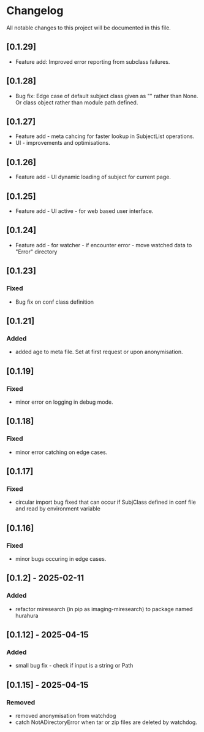 # Changelog

All notable changes to this project will be documented in this file.


## [0.1.29]
- Feature add: Improved error reporting from subclass failures. 

## [0.1.28]
- Bug fix: Edge case of default subject class given as "" rather than None. Or class object rather than module path defined. 

## [0.1.27]
- Feature add - meta cahcing for faster lookup in SubjectList operations. 
- UI - improvements and optimisations. 

## [0.1.26]
- Feature add - UI dynamic loading of subject for current page. 

## [0.1.25]
- Feature add - UI active - for web based user interface.

## [0.1.24]
- Feature add - for watcher - if encounter error - move watched data to "Error" directory

## [0.1.23]
### Fixed
- Bug fix on conf class definition

## [0.1.21]
### Added
- added age to meta file. Set at first request or upon anonymisation.

## [0.1.19]
### Fixed
- minor error on logging in debug mode. 

## [0.1.18]
### Fixed
- minor error catching on edge cases. 

## [0.1.17]
### Fixed 
- circular import bug fixed that can occur if SubjClass defined in conf file and read by environment variable


## [0.1.16]
### Fixed
- minor bugs occuring in edge cases. 

## [0.1.2] - 2025-02-11
### Added
- refactor miresearch (in pip as imaging-miresearch) to package named hurahura 

## [0.1.12] - 2025-04-15
### Added
- small bug fix - check if input is a string or Path

## [0.1.15] - 2025-04-15
### Removed
- removed anonymisation from watchdog
- catch NotADirectoryError when tar or zip files are deleted by watchdog. 

